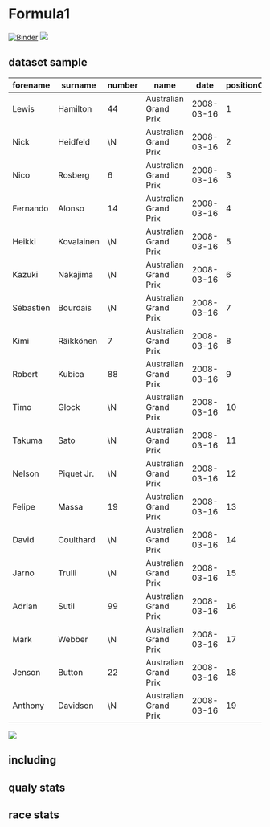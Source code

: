# Formula1

[![Binder](https://mybinder.org/badge_logo.svg)](https://mybinder.org/v2/gh/dinhocamp/project0/HEAD)
<img src="https://imgs.search.brave.com/4rZqKyPBjoHuPP_KtdDim3OezYYjKLdF4VNiTRGkt_Q/rs:fit:844:225:1/g:ce/aHR0cHM6Ly90c2Uy/Lm1tLmJpbmcubmV0/L3RoP2lkPU9JUC5z/eDEtMmZybFRNQTVr/bW9EeUtVOG93SGFF/SyZwaWQ9QXBp" />

## dataset sample

| forename  | surname    | number | name                  | date       | positionOrder | grid | rank |
| --------- | ---------- | ------ | --------------------- | ---------- | ------------- | ---- | ---- |
| Lewis     | Hamilton   | 44     | Australian Grand Prix | 2008-03-16 | 1             | 1    | 2    |
| Nick      | Heidfeld   | \N     | Australian Grand Prix | 2008-03-16 | 2             | 5    | 3    |
| Nico      | Rosberg    | 6      | Australian Grand Prix | 2008-03-16 | 3             | 7    | 5    |
| Fernando  | Alonso     | 14     | Australian Grand Prix | 2008-03-16 | 4             | 11   | 7    |
| Heikki    | Kovalainen | \N     | Australian Grand Prix | 2008-03-16 | 5             | 3    | 1    |
| Kazuki    | Nakajima   | \N     | Australian Grand Prix | 2008-03-16 | 6             | 13   | 14   |
| Sébastien | Bourdais   | \N     | Australian Grand Prix | 2008-03-16 | 7             | 17   | 12   |
| Kimi      | Räikkönen  | 7      | Australian Grand Prix | 2008-03-16 | 8             | 15   | 4    |
| Robert    | Kubica     | 88     | Australian Grand Prix | 2008-03-16 | 9             | 2    | 9    |
| Timo      | Glock      | \N     | Australian Grand Prix | 2008-03-16 | 10            | 18   | 13   |
| Takuma    | Sato       | \N     | Australian Grand Prix | 2008-03-16 | 11            | 19   | 15   |
| Nelson    | Piquet Jr. | \N     | Australian Grand Prix | 2008-03-16 | 12            | 20   | 16   |
| Felipe    | Massa      | 19     | Australian Grand Prix | 2008-03-16 | 13            | 4    | 6    |
| David     | Coulthard  | \N     | Australian Grand Prix | 2008-03-16 | 14            | 8    | 11   |
| Jarno     | Trulli     | \N     | Australian Grand Prix | 2008-03-16 | 15            | 6    | 10   |
| Adrian    | Sutil      | 99     | Australian Grand Prix | 2008-03-16 | 16            | 22   | 17   |
| Mark      | Webber     | \N     | Australian Grand Prix | 2008-03-16 | 17            | 14   | \N   |
| Jenson    | Button     | 22     | Australian Grand Prix | 2008-03-16 | 18            | 12   | \N   |
| Anthony   | Davidson   | \N     | Australian Grand Prix | 2008-03-16 | 19            | 21   | \N   |

<img src="https://imgs.search.brave.com/fgz9-KLG5btzX14wOw5UUJE0jyMRaOCndz0aCIBxtns/rs:fit:1038:500:1/g:ce/aHR0cHM6Ly93d3cu/Z2Fzb2xpbmFzdXBl/ci5lcy93cC1jb250/ZW50L3VwbG9hZHMv/MjAyMC8xMC9tZXJj/ZWRlc3cxMV8wMDIu/anBn" />

## including

## qualy stats

## race stats
